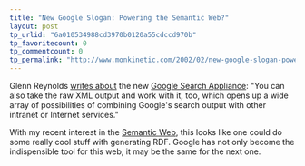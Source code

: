 ```yaml
---
title: "New Google Slogan: Powering the Semantic Web?"
layout: post
tp_urlid: "6a010534988cd3970b0120a55cdccd970b"
tp_favoritecount: 0
tp_commentcount: 0
tp_permalink: "http://www.monkinetic.com/2002/02/new-google-slogan-powering-the-semantic-web.html"
---
```

Glenn Reynolds <a href="http://www.glennf.com/gmblog/archives/00000003.html">writes about</a> the new <a href="http://www.google.com/appliance">Google Search Appliance</a>: &quot;You can also take the raw XML output and work with it, too, which opens up a wide array of possibilities of combining Google&#39;s search output with other intranet or Internet services.&quot;<p>

With my recent interest in the <a href="http://www.redmonk.net/categories/semanticweb">Semantic Web</a>, this looks like one could do some really cool stuff with generating RDF. Google has not only become the indispensible tool for this web, it may be the same for the next one.</p>
